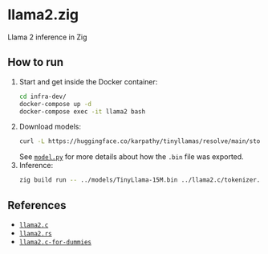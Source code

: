 # llama2.zig
Llama 2 inference in Zig

## How to run
1. Start and get inside the Docker container:
    ```bash
    cd infra-dev/
    docker-compose up -d
    docker-compose exec -it llama2 bash
    ```
2. Download models:
    ```bash
    curl -L https://huggingface.co/karpathy/tinyllamas/resolve/main/stories15M.bin -o ../models/TinyLlama-15M.bin
    ```
    See [`model.py`](https://github.com/karpathy/llama2.c/blob/f61807d/model.py#L317) for more details about how the `.bin` file was exported.
3. Inference:
    ```bash
    zig build run -- ../models/TinyLlama-15M.bin ../llama2.c/tokenizer.bin
    ```

## References
- [`llama2.c`](https://github.com/karpathy/llama2.c)
- [`llama2.rs`](https://github.com/gaxler/llama2.rs)
- [`llama2.c-for-dummies`](https://github.com/RahulSChand/llama2.c-for-dummies)
